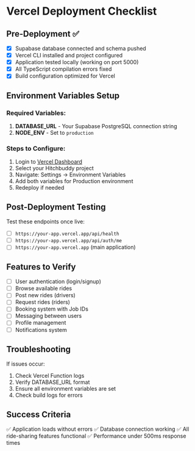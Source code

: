 # Vercel Deployment Checklist

## Pre-Deployment ✅
- [x] Supabase database connected and schema pushed
- [x] Vercel CLI installed and project configured
- [x] Application tested locally (working on port 5000)
- [x] All TypeScript compilation errors fixed
- [x] Build configuration optimized for Vercel

## Environment Variables Setup
### Required Variables:
1. **DATABASE_URL** - Your Supabase PostgreSQL connection string
2. **NODE_ENV** - Set to `production`

### Steps to Configure:
1. Login to [Vercel Dashboard](https://vercel.com/dashboard)
2. Select your Hitchbuddy project
3. Navigate: Settings → Environment Variables
4. Add both variables for Production environment
5. Redeploy if needed

## Post-Deployment Testing
Test these endpoints once live:
- [ ] `https://your-app.vercel.app/api/health`
- [ ] `https://your-app.vercel.app/api/auth/me` 
- [ ] `https://your-app.vercel.app` (main application)

## Features to Verify
- [ ] User authentication (login/signup)
- [ ] Browse available rides
- [ ] Post new rides (drivers)
- [ ] Request rides (riders)
- [ ] Booking system with Job IDs
- [ ] Messaging between users
- [ ] Profile management
- [ ] Notifications system

## Troubleshooting
If issues occur:
1. Check Vercel Function logs
2. Verify DATABASE_URL format
3. Ensure all environment variables are set
4. Check build logs for errors

## Success Criteria
✅ Application loads without errors
✅ Database connection working
✅ All ride-sharing features functional
✅ Performance under 500ms response times